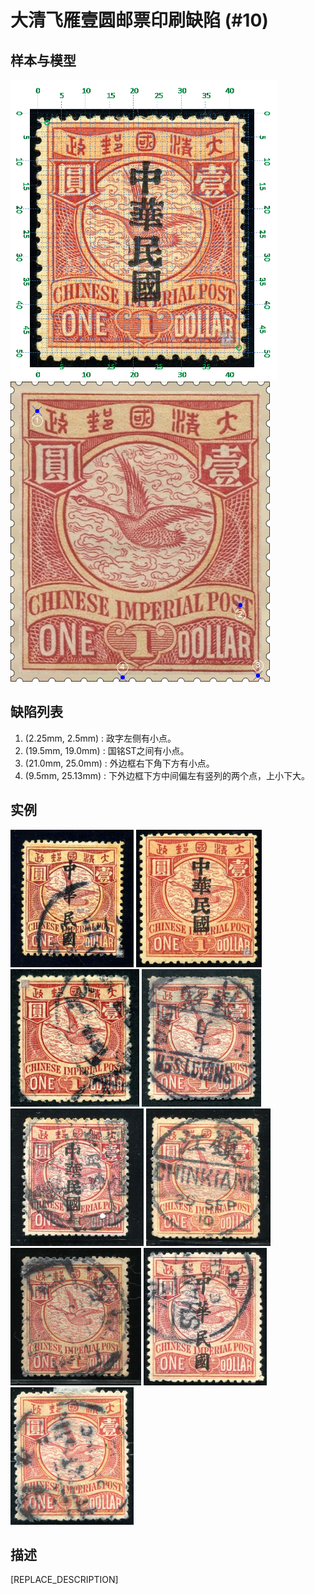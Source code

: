 # 大清飞雁壹圆邮票印刷缺陷 (#10)

## 样本与模型
<img src="sampling.png" height=480/> <img src="model.png" height=480/>

## 缺陷列表
1. (2.25mm, 2.5mm) :  政字左侧有小点。
1. (19.5mm, 19.0mm) :  国铭ST之间有小点。
1. (21.0mm, 25.0mm) :  外边框右下角下方有小点。
1. (9.5mm, 25.13mm) :  下外边框下方中间偏左有竖列的两个点，上小下大。


## 实例
<img src="2011-09-02_00048213042A.jpg" height=220/> <img src="2011-12-20_00052797072A.jpg" height=220/> <img src="2012-03-05_00055218005A.jpg" height=220/> <img src="2012-06-05_00057122074A.jpg" height=220/> <img src="2012-11-29_00074548031A.jpg" height=220/> <img src="2014-07-14_00148907013A.jpg" height=220/> <img src="2014-11-06_00160899005A.jpg" height=220/> <img src="2015-03-22_00172210049A.jpg" height=220/> <img src="2015-11-26_00193161002A.jpg" height=220/> 


## 描述
[REPLACE_DESCRIPTION]
